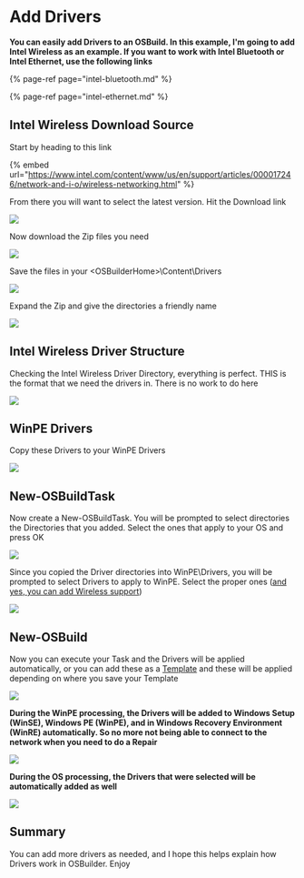 # Add Drivers

**You can easily add Drivers to an OSBuild.  In this example, I'm going to add Intel Wireless as an example.  If you want to work with Intel Bluetooth or Intel Ethernet, use the following links**

{% page-ref page="intel-bluetooth.md" %}

{% page-ref page="intel-ethernet.md" %}

## Intel Wireless Download Source

Start by heading to this link

{% embed url="https://www.intel.com/content/www/us/en/support/articles/000017246/network-and-i-o/wireless-networking.html" %}

From there you will want to select the latest version.  Hit the Download link

![](../../../../../.gitbook/assets/image%20%2840%29.png)

Now download the Zip files you need 

![](../../../../../.gitbook/assets/image%20%2836%29.png)

Save the files in your &lt;OSBuilderHome&gt;\Content\Drivers

![](../../../../../.gitbook/assets/image%20%282%29.png)

Expand the Zip and give the directories a friendly name

![](../../../../../.gitbook/assets/image%20%289%29.png)

## Intel Wireless Driver Structure

Checking the Intel Wireless Driver Directory, everything is perfect.  THIS is the format that we need the drivers in.  There is no work to do here

![](../../../../../.gitbook/assets/image%20%2857%29.png)

## WinPE Drivers

Copy these Drivers to your WinPE Drivers

![](../../../../../.gitbook/assets/image%20%2849%29.png)

## New-OSBuildTask

Now create a New-OSBuildTask.  You will be prompted to select directories the Directories that you added.  Select the ones that apply to your OS and press OK

![](../../../../../.gitbook/assets/image%20%2853%29.png)

Since you copied the Driver directories into WinPE\Drivers, you will be prompted to select Drivers to apply to WinPE.  Select the proper ones \([and yes, you can add Wireless support](https://www.scconfigmgr.com/2018/03/06/build-a-winpe-with-wireless-support/)\)

![](../../../../../.gitbook/assets/image%20%2841%29.png)

## New-OSBuild

Now you can execute your Task and the Drivers will be applied automatically, or you can add these as a [Template](../../../../../osbuilder/docs/guides/templates.md) and these will be applied depending on where you save your Template

![](../../../../../.gitbook/assets/image%20%2817%29.png)

**During the WinPE processing, the Drivers will be added to Windows Setup \(WinSE\), Windows PE \(WinPE\), and in Windows Recovery Environment \(WinRE\) automatically.  So no more not being able to connect to the network when you need to do a Repair**

![](../../../../../.gitbook/assets/image%20%2881%29.png)

**During the OS processing, the Drivers that were selected will be automatically added as well**

![](../../../../../.gitbook/assets/image%20%2856%29.png)

## Summary

You can add more drivers as needed, and I hope this helps explain how Drivers work in OSBuilder.  Enjoy



